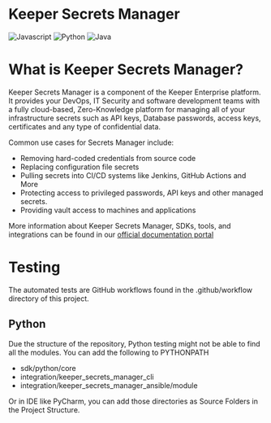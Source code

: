 # Keeper Secrets Manager

![Javascript](https://github.com/Keeper-Security/secrets-manager/actions/workflows/test.js.yml/badge.svg)
![Python](https://github.com/Keeper-Security/secrets-manager/actions/workflows/test.python.yml/badge.svg)
![Java](https://github.com/Keeper-Security/secrets-manager/actions/workflows/test.java.yml/badge.svg)

# What is Keeper Secrets Manager?

Keeper Secrets Manager is a component of the Keeper Enterprise platform. It provides your DevOps, IT Security and
software development teams with a fully cloud-based, Zero-Knowledge platform for managing all of your 
infrastructure secrets such as API keys, Database passwords, access keys, certificates and any type of confidential data.

Common use cases for Secrets Manager include:
- Removing hard-coded credentials from source code
- Replacing configuration file secrets
- Pulling secrets into CI/CD systems like Jenkins, GitHub Actions and More
- Protecting access to privileged passwords, API keys and other managed secrets.
- Providing vault access to machines and applications

    
More information about Keeper Secrets Manager, SDKs, tools, and integrations can be found in our [official documentation 
portal](https://docs.keeper.io/secrets-manager/secrets-manager/overview)


# Testing

The automated tests are GitHub workflows found in the .github/workflow directory of this project.

## Python

Due the structure of the repository, Python testing might not be able to find all the modules. You can add the following
to PYTHONPATH

* sdk/python/core
* integration/keeper\_secrets\_manager\_cli
* integration/keeper\_secrets\_manager\_ansible/module

Or in IDE like PyCharm, you can add those directories as Source Folders in the Project Structure.






